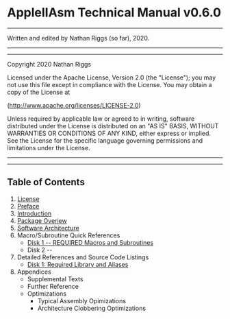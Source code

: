 # AppleIIAsm Technical Manual v0.6.0

---

Written and edited by Nathan Riggs (so far), 2020.

---



















---

Copyright 2020 Nathan Riggs

Licensed under the Apache License, Version 2.0 (the "License"); you may not use this file except in compliance with the License. You may obtain a copy of the License at

(http://www.apache.org/licenses/LICENSE-2.0)

Unless required by applicable law or agreed to in writing, software distributed under the License is distributed on an "AS IS" BASIS, WITHOUT WARRANTIES OR CONDITIONS OF ANY KIND, either express or implied. See the License for the specific language governing permissions and
limitations under the License.

---



















---

## Table of Contents

1. [License](0_1_License.md)
2. [Preface](1_Preface.md)
3. [Introduction](1_5_Introduction.md)
4. [Package Overiew](2_Package_Overview.md)
5. [Software Architecture](2_5_Software_Architecture.md)
6. Macro/Subroutine Quick References
   - [Disk 1 -- REQUIRED Macros and Subroutines](3_Quick_Reference_D1_REQUIRED.md)
   - Disk 2 -- 
7. Detailed References and Source Code Listings
   - [Disk 1: Required Library and Aliases](30_Detailed_Reference_D1_REQUIRED.md)
8. Appendices
   - Supplemental Texts
   - Further Reference
   - Optimizations
     - Typical Assembly Opimizations
     - Architecture Clobbering Optimizations
